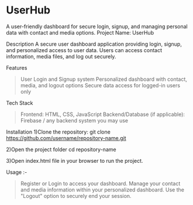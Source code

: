 # UserHub
A user-friendly dashboard for secure login, signup, and managing personal data with contact and media options.
Project Name: UserHub

Description
A secure user dashboard application providing login, signup, and personalized access to user data. Users can access contact information, media files, and log out securely.

Features
> User Login and Signup system
> Personalized dashboard with contact, media, and logout options
> Secure data access for logged-in users only

Tech Stack
> Frontend: HTML, CSS, JavaScript
> Backend/Database (if applicable): Firebase / any backend system you may use

Installation
1)Clone the repository:
  git clone https://github.com/username/repository-name.git

2)Open the project folder
  cd repository-name

3)Open index.html file in your browser to run the project.

Usage :-
> Register or Login to access your dashboard.
> Manage your contact and media information within your personalized dashboard.
> Use the "Logout" option to securely end your session.
